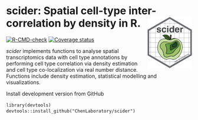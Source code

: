 # scider: Spatial cell-type inter-correlation by density in R. <img src="man/figures/scider_sticker.png" align="right" alt="" width="120" />

[![R-CMD-check](https://github.com/ChenLaboratory/scider/workflows/R-CMD-check-bioc/badge.svg)](https://github.com/ChenLaboratory/scider/actions)
[![Coverage status](https://codecov.io/gh/ChenLaboratory/scider/branch/devel/graph/badge.svg)](https://app.codecov.io/gh/ChenLaboratory/scider?branch=devel)

*scider* implements functions to analyse spatial transcriptomics 
data with cell type annotations by performing cell type 
correlation via density estimation and cell type co-localization 
via real number distance. Functions include density 
estimation, statistical modelling and visualizations.


Install development version from GitHub

```
library(devtools)   
devtools::install_github("ChenLaboratory/scider")
```

